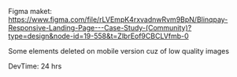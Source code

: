 Figma maket: https://www.figma.com/file/rLVEmpK4rxvadnwRvm9BpN/Blinqpay-Responsive-Landing-Page---Case-Study-(Community)?type=design&node-id=19-558&t=ZlbrEof9CBCLVfmb-0

Some elements deleted on mobile version cuz of low quality images

DevTime: 24 hrs
